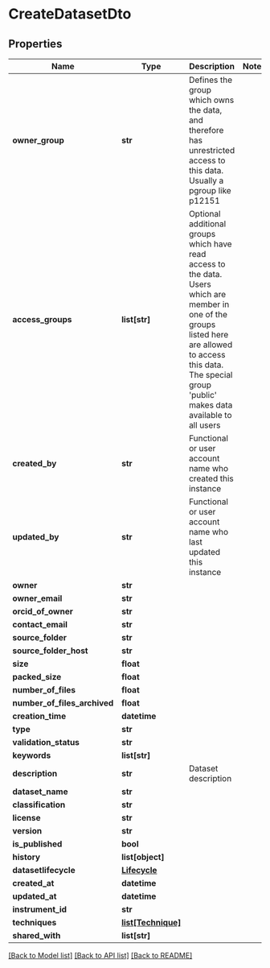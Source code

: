 # CreateDatasetDto

## Properties
Name | Type | Description | Notes
------------ | ------------- | ------------- | -------------
**owner_group** | **str** | Defines the group which owns the data, and therefore has unrestricted access to this data. Usually a pgroup like p12151 | 
**access_groups** | **list[str]** | Optional additional groups which have read access to the data. Users which are member in one of the groups listed here are allowed to access this data. The special group &#39;public&#39; makes data available to all users | 
**created_by** | **str** | Functional or user account name who created this instance | 
**updated_by** | **str** | Functional or user account name who last updated this instance | 
**owner** | **str** |  | 
**owner_email** | **str** |  | 
**orcid_of_owner** | **str** |  | 
**contact_email** | **str** |  | 
**source_folder** | **str** |  | 
**source_folder_host** | **str** |  | 
**size** | **float** |  | 
**packed_size** | **float** |  | 
**number_of_files** | **float** |  | 
**number_of_files_archived** | **float** |  | 
**creation_time** | **datetime** |  | 
**type** | **str** |  | 
**validation_status** | **str** |  | 
**keywords** | **list[str]** |  | 
**description** | **str** | Dataset description | 
**dataset_name** | **str** |  | 
**classification** | **str** |  | 
**license** | **str** |  | 
**version** | **str** |  | 
**is_published** | **bool** |  | 
**history** | **list[object]** |  | 
**datasetlifecycle** | [**Lifecycle**](Lifecycle.md) |  | 
**created_at** | **datetime** |  | 
**updated_at** | **datetime** |  | 
**instrument_id** | **str** |  | 
**techniques** | [**list[Technique]**](Technique.md) |  | 
**shared_with** | **list[str]** |  | 

[[Back to Model list]](../README.md#documentation-for-models) [[Back to API list]](../README.md#documentation-for-api-endpoints) [[Back to README]](../README.md)


